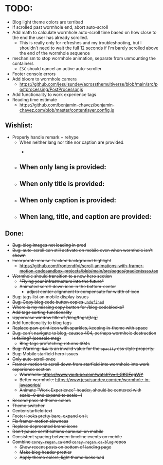 # TODO:
- Blog light theme colors are terribad
- If scrolled past wormhole end, abort auto-scroll
- Add math to calculate wormhole auto-scroll time based on how close to the end the user has already scrolled. 
  - This is really only for refreshes and my troubleshooting, but I shouldn't need to wait the full 12 seconds if I'm barely scrolled above the end of the wormhole sequence
- mechanism to stop wormhole animation, separate from unmounting the containers
  - `ESC` should cancel an active auto-scroller
- Footer console errors
- Add bloom to wormhole camera
  - https://github.com/jesuisundev/acrossthemultiverse/blob/main/src/postprocessing/PostProcessor.js
- Add functionality to work experience tags
- Reading time estimate
  - https://github.com/benjamin-chavez/benjamin-chavez.com/blob/master/contentlayer.config.js


## Wishlist:
- Properly handle remark + rehype
  - When neither lang nor title nor caption are provided:
    - <pre><code></code></pre>
  - When only lang is provided:
    - 
  - When only title is provided:
    - 
  - When only caption is provided:
    - 
  - When lang, title, and caption are provided:
    -


## Done:
- ~~Bug: blog images not loading in prod~~
- ~~Bug: auto-scroll can still activate on mobile even when wormhole isn't shown~~
- ~~Incorporate mouse-tracked background highlight~~
  - ~~https://github.com/frontendfyi/scroll-animations-with-framer-motion-codesandbox-projects/blob/main/src/pages/gradientssss.tsx~~
- ~~Wormhole should transition to a new hero section~~
  - ~~"Flying your infrastructure into the future"~~
  - ~~Animated scroll-down icon in the bottom-center~~
    - ~~adjust center alignment to compensate for width of icon~~
- ~~Bug: tags list on mobile display issues~~
- ~~Bug: Copy blog code button copies `undefined`~~
- ~~Where is my missing copy button for /blog codeblocks?~~
- ~~Add tags sorting functionality~~
- ~~Uppercase window title of /blog/tags/[tag]~~
- ~~Add functionality to blog tags~~
- ~~Replace paw-print icon with sparkles, keeping in-theme with space~~
- ~~Bug: can't navigate to blog, causes 404, perhaps wormhole destruction is failing? (console msg)~~
  - ~~Blog tags prefetching returns 404s~~
- ~~Bug: Warning: `NaN` is an invalid value for the `opacity` css style property.~~
- ~~Bug: Mobile starfield hero issues~~
- ~~Only auto-scroll once~~
- ~~Framer-motion to scroll down from starfield into wormhole into work experience section~~
  - ~~Wormhole: https://www.youtube.com/watch?v=Il_GKGFggWY~~
  - ~~Better wormhole: https://www.jesuisundev.com/en/wormhole-in-javascript/~~
  - ~~Animate "Work Experience" header, should be centered with scale=0 and expand to scale=1~~
- ~~Second pass at theme colors~~
- ~~Theme switcher~~
- ~~Center starfield text~~
- ~~Footer looks pretty bare, expand on it~~
- ~~Fix framer-motion slowness~~
- ~~Replace deprecated brand icons~~
- ~~Don't pause certifications carousel on mobile~~
- ~~Consistent spacing between timeline events on mobile~~
- ~~Combine `corey-regan.ca` and `corey-regan.ca-blog` repos~~
  - ~~Show recent posts on bottom of landing page~~
  - ~~Make blog header prettier~~
  - ~~Apply theme colors, light theme looks bad~~
